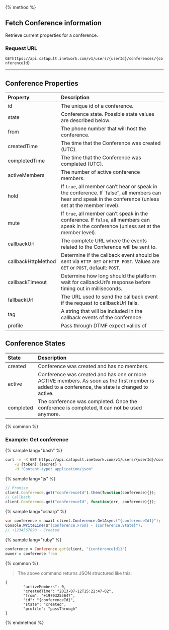 {% method %}

## Fetch Conference information
Retrieve current properties for a conference.

### Request URL

<code class="get">GET</code>`https://api.catapult.inetwork.com/v1/users/{userId}/conferences/{conferenceId}`

---

## Conference Properties

| Property           | Description                                                                                                                                                                                     |
|:-------------------|:------------------------------------------------------------------------------------------------------------------------------------------------------------------------------------------------|
| id                 | The unique id of a conference.                                                                                                                                                                  |
| state              | Conference state. Possible state values are described below.                                                                                                                                    |
| from               | The phone number that will host the conference.                                                                                                                                                 |
| createdTime        | The time that the Conference was created (UTC).                                                                                                                                                 |
| completedTime      | The time that the Conference was completed (UTC).                                                                                                                                               |
| activeMembers      | The number of active conference members.                                                                                                                                                        |
| hold               | If `true`, all member can’t hear or speak in the conference. If `false”, all members can hear and speak in the conference (unless set at the member level).                                     |
| mute               | If `true`, all member can’t speak in the conference. If `false`, all members can speak in the conference (unless set at the member level).                                                      |
| callbackUrl        | The complete URL where the events related to the Conference will be sent to.                                                                                                                    |
| callbackHttpMethod | Determine if the callback event should be sent via `HTTP GET` or `HTTP POST`. Values are <code class="get">GET</code> or <code class="get">POST</code>, default: <code class="get">POST</code>. |
| callbackTimeout    | Determine how long should the platform wait for callbackUrl’s response before timing out in milliseconds.                                                                                       |
| fallbackUrl        | The URL used to send the callback event if the request to callbackUrl fails.                                                                                                                    |
| tag                | A string that will be included in the callback events of the conference.                                                                                                                        |
| profile            | Pass through DTMF expect valids of                                                                                                                                                              |

## Conference States

| State     | Description                                                                                                                                      |
|:----------|:-------------------------------------------------------------------------------------------------------------------------------------------------|
| created   | Conference was created and has no members.                                                                                                       |
| active    | Conference was created and has one or more ACTIVE members. As soon as the first member is added to a conference, the state is changed to active. |
| completed | The conference was completed. Once the conference is completed, It can not be used anymore.                                                      |

{% common %}

### Example: Get conference

{% sample lang="bash" %}

```bash
curl -v -X GET https://api.catapult.inetwork.com/v1/users/{userId}/conferences/{conferenceId} \
	-u {token}:{secret} \
	-H "Content-type: application/json"
```

{% sample lang="js" %}

```js
// Promise
client.Conference.get("conferenceId").then(function(conference){});
// Callback
client.Conference.get("conferenceId", function(err, conference){});
```

{% sample lang="csharp" %}

```csharp
var conference = await client.Conference.GetAsync("{conferenceId1}");
Console.WriteLine($"{conference.From} - {conference.State}");
// +1234567890 - Created
```

{% sample lang="ruby" %}

```ruby
conference = Conference.get(client, "{conferenceId1}")
owner = conference.from
```

{% common %}

> The above command returns JSON structured like this:

```
{
		"activeMembers": 0,
		"createdTime": "2013-07-12T15:22:47-02",
		"from": "+19703255647",
		"id": "{conferenceId}",
		"state": "created",
        "profile": "passThrough"
}
```

{% endmethod %}

